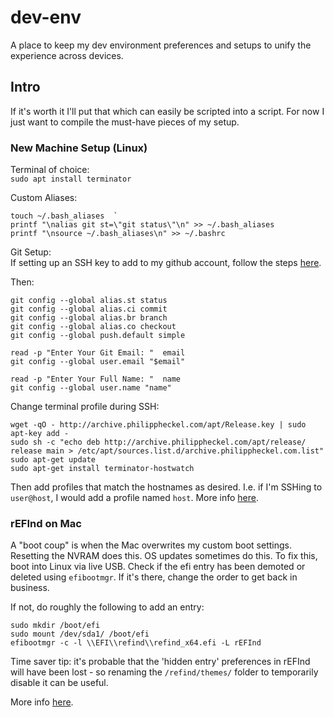 # dev-env
A place to keep my dev environment preferences and setups to unify the experience across devices.

## Intro
If it's worth it I'll put that which can easily be scripted into a script. For now I just want to compile the must-have pieces of my setup.


### New Machine Setup (Linux)
Terminal of choice:  
`sudo apt install terminator`  

Custom Aliases:  
```
touch ~/.bash_aliases  `
printf "\nalias git st=\"git status\"\n" >> ~/.bash_aliases 
printf "\nsource ~/.bash_aliases\n" >> ~/.bashrc
```

Git Setup:  
If setting up an SSH key to add to my github account, follow the steps [here](https://help.github.com/en/articles/generating-a-new-ssh-key-and-adding-it-to-the-ssh-agent).  

Then:  
```
git config --global alias.st status
git config --global alias.ci commit
git config --global alias.br branch
git config --global alias.co checkout
git config --global push.default simple
```
```
read -p "Enter Your Git Email: "  email
git config --global user.email "$email"
```
```
read -p "Enter Your Full Name: "  name
git config --global user.name "name"
```

Change terminal profile during SSH:  
```
wget -qO - http://archive.philippheckel.com/apt/Release.key | sudo apt-key add -
sudo sh -c "echo deb http://archive.philippheckel.com/apt/release/ release main > /etc/apt/sources.list.d/archive.philippheckel.com.list"
sudo apt-get update
sudo apt-get install terminator-hostwatch
```
Then add profiles that match the hostnames as desired. I.e. if I'm SSHing to `user@host`, I would add a profile named `host`.
More info [here](https://github.com/GratefulTony/TerminatorHostWatch).  



### rEFInd on Mac
A "boot coup" is when the Mac overwrites my custom boot settings. Resetting the NVRAM does this. OS updates sometimes do this.
To fix this, boot into Linux via live USB. Check if the efi entry has been demoted or deleted using `efibootmgr`. If it's there, change the order to get back in business.

If not, do roughly the following to add an entry:
```
sudo mkdir /boot/efi
sudo mount /dev/sda1/ /boot/efi
efibootmgr -c -l \\EFI\\refind\\refind_x64.efi -L rEFInd
```
Time saver tip: it's probable that the 'hidden entry' preferences in rEFInd will have been lost - so renaming the `/refind/themes/` folder to temporarily disable it can be useful.

More info [here](https://www.rodsbooks.com/refind/installing.html#linux).


